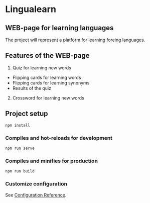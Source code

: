 # Lingualearn

## WEB-page for learning languages

The project will represent a platform for learning foreing languages.

## Features of the WEB-page

1. Quiz for learning new words

- Flipping cards for learning words
- Flipping cards for learning synonyms
- Results of the quiz

2. Crossword for learning new words

## Project setup

```
npm install
```

### Compiles and hot-reloads for development

```
npm run serve
```

### Compiles and minifies for production

```
npm run build
```

### Customize configuration

See [Configuration Reference](https://cli.vuejs.org/config/).
